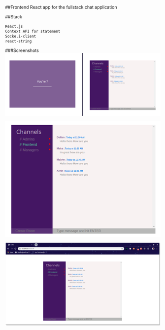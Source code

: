 ##Frontend React app for the fullstack chat application

##Stack

```
React.js
Context API for statement
Socke.i-client
react-string

```

###Screenshots
![shot1](screenshots/shot1.png)

![shot2](screenshots/shot2.png)

![shot3](screenshots/shot3.png)




